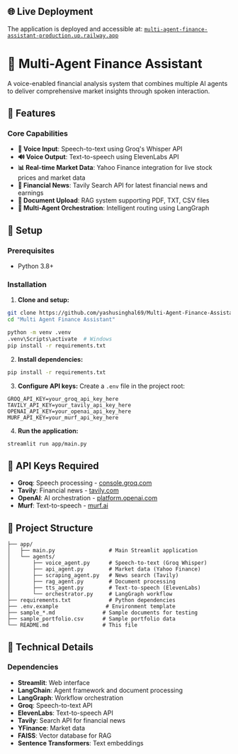 ## 🌐 Live Deployment

The application is deployed and accessible at: [`multi-agent-finance-assistant-production.up.railway.app`](https://multi-agent-finance-assistant-production.up.railway.app)




# 🤖 Multi-Agent Finance Assistant

A voice-enabled financial analysis system that combines multiple AI agents to deliver comprehensive market insights through spoken interaction.

## 🌟 Features

### Core Capabilities

- **🎤 Voice Input**: Speech-to-text using Groq's Whisper API
- **🔊 Voice Output**: Text-to-speech using ElevenLabs API
- **📊 Real-time Market Data**: Yahoo Finance integration for live stock prices and market data
- **📰 Financial News**: Tavily Search API for latest financial news and earnings
- **📄 Document Upload**: RAG system supporting PDF, TXT, CSV files
- **🤖 Multi-Agent Orchestration**: Intelligent routing using LangGraph

## 🚀 Setup

### Prerequisites

- Python 3.8+

### Installation

1. **Clone and setup:**

```bash
git clone https://github.com/yashusinghal69/Multi-Agent-Finance-Assistant.git
cd "Multi Agent Finance Assistant"
```



```bash
python -m venv .venv
.venv\Scripts\activate  # Windows
pip install -r requirements.txt
```



2. **Install dependencies:**

```bash
pip install -r requirements.txt
```

3. **Configure API keys:**
   Create a `.env` file in the project root:

```env
GROQ_API_KEY=your_groq_api_key_here
TAVILY_API_KEY=your_tavily_api_key_here
OPENAI_API_KEY=your_openai_api_key_here
MURF_API_KEY=your_murf_api_key_here
```

4. **Run the application:**

```bash
streamlit run app/main.py
```

## 🔑 API Keys Required

- **Groq**: Speech processing - [console.groq.com](https://console.groq.com/)
- **Tavily**: Financial news - [tavily.com](https://tavily.com/)
- **OpenAI**: AI orchestration - [platform.openai.com](https://platform.openai.com/)
- **Murf**: Text-to-speech - [murf.ai](https://murf.ai/)


## 📁 Project Structure

```
├── app/
│   ├── main.py                 # Main Streamlit application
│   └── agents/
│       ├── voice_agent.py      # Speech-to-text (Groq Whisper)
│       ├── api_agent.py        # Market data (Yahoo Finance)
│       ├── scraping_agent.py   # News search (Tavily)
│       ├── rag_agent.py        # Document processing
│       ├── tts_agent.py        # Text-to-speech (ElevenLabs)
│       └── orchestrator.py     # LangGraph workflow
├── requirements.txt            # Python dependencies
├── .env.example               # Environment template
├── sample_*.md               # Sample documents for testing
├── sample_portfolio.csv      # Sample portfolio data
└── README.md                 # This file
```

## 🔧 Technical Details

### Dependencies

- **Streamlit**: Web interface
- **LangChain**: Agent framework and document processing
- **LangGraph**: Workflow orchestration
- **Groq**: Speech-to-text API
- **ElevenLabs**: Text-to-speech API
- **Tavily**: Search API for financial news
- **YFinance**: Market data
- **FAISS**: Vector database for RAG
- **Sentence Transformers**: Text embeddings
